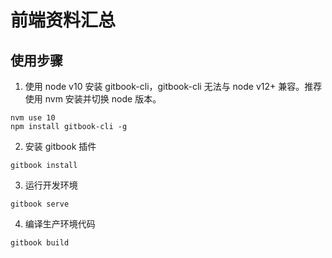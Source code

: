 # 前端资料汇总

## 使用步骤
1. 使用 node v10 安装 gitbook-cli，gitbook-cli 无法与 node v12+ 兼容。推荐使用 nvm 安装并切换 node 版本。
```
nvm use 10
npm install gitbook-cli -g
```

2. 安装 gitbook 插件
```
gitbook install
```

3. 运行开发环境
```
gitbook serve
```

4. 编译生产环境代码
```
gitbook build
```